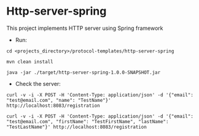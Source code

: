 # Http-server-spring

This project implements HTTP server using Spring framework

* Run:

```
cd <projects_directory>/protocol-templates/http-server-spring

mvn clean install

java -jar ./target/http-server-spring-1.0.0-SNAPSHOT.jar
```

* Check the server:

```
curl -v -i -X POST -H 'Content-Type: application/json' -d '{"email": "test@email.com", "name": "TestName"}' http://localhost:8083/registration
```

```
curl -v -i -X POST -H 'Content-Type: application/json' -d '{"email": "test@email.com", "firstName": "TestFirstName", "lastName": "TestLastName"}' http://localhost:8083/registration
```